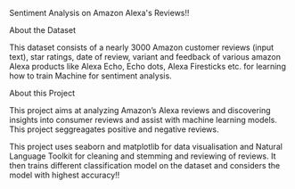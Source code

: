 Sentiment Analysis on Amazon Alexa's Reviews!!

About the Dataset

This dataset consists of a nearly 3000 Amazon customer reviews (input text), star ratings, date of review, variant and feedback of various amazon Alexa products like Alexa Echo, Echo dots, Alexa Firesticks etc. for learning how to train Machine for sentiment analysis.

About this Project

This project aims at analyzing Amazon’s Alexa reviews and discovering insights into consumer reviews and assist with machine learning models. This project seggreagates positive and negative reviews.

This project uses seaborn and matplotlib for data visualisation and Natural Language Toolkit for cleaning and stemming and reviewing of reviews. It then trains different classification model on the dataset and considers the model with highest accuracy!!
